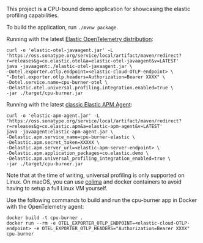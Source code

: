 This project is a CPU-bound demo application for showcasing the elastic profiling capabilities.

To build the application, run `./mvnw package`.

Running with the latest [Elastic OpenTelemetry distribution](https://github.com/elastic/elastic-otel-java):
```
curl -o 'elastic-otel-javaagent.jar' -L 'https://oss.sonatype.org/service/local/artifact/maven/redirect?r=releases&g=co.elastic.otel&a=elastic-otel-javaagent&v=LATEST'
java -javaagent:./elastic-otel-javaagent.jar \
-Dotel.exporter.otlp.endpoint=<elastic-cloud-OTLP-endpoint> \
"-Dotel.exporter.otlp.headers=Authorization=Bearer XXXX" \
-Dotel.service.name=cpu-burner-otel \
-Delastic.otel.universal.profiling.integration.enabled=true \
-jar ./target/cpu-burner.jar
```

Running with the latest [classic Elastic APM Agent](https://github.com/elastic/apm-agent-java):
```
curl -o 'elastic-apm-agent.jar' -L 'https://oss.sonatype.org/service/local/artifact/maven/redirect?r=releases&g=co.elastic.apm&a=elastic-apm-agent&v=LATEST'
java -javaagent:elastic-apm-agent.jar \
-Delastic.apm.service_name=cpu-burner-elastic \
-Delastic.apm.secret_token=XXXXX \
-Delastic.apm.server_url=<elastic-apm-server-endpoint> \
-Delastic.apm.application_packages=co.elastic.demo \
-Delastic.apm.universal_profiling_integration_enabled=true \
-jar ./target/cpu-burner.jar
```

Note that at the time of writing, universal profiling is only supported on Linux.
On macOS, you can use [colima](https://github.com/abiosoft/colima) and docker containers to avoid having to setup a full Linux VM yourself.

Use the following commands to build and run the cpu-burner app in Docker with the OpenTelemetry agent:
```
docker build -t cpu-burner .
docker run --rm -e OTEL_EXPORTER_OTLP_ENDPOINT=<elastic-cloud-OTLP-endpoint> -e OTEL_EXPORTER_OTLP_HEADERS="Authorization=Bearer XXXX" cpu-burner
```

